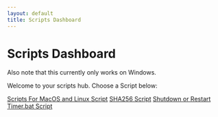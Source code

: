 ```yaml
---
layout: default
title: Scripts Dashboard
---
```


<link rel="stylesheet" href="/Scripts/Scripts.css">

#  Scripts Dashboard

Also note that this currently only works on Windows. 

Welcome to your scripts hub. Choose a Script below:

<div class="script-buttons">
  <a href="/Scripts-for-linux-and-macos" class="tools-button">Scripts For MacOS and Linux Script</a>
  <a href="/Scripts/SHA256.bat" class="tools-button">SHA256 Script</a>
  <a href="/Scripts/Shutdown-or-Restart-Timer.bat" class="tools-button">Shutdown or Restart Timer.bat Script</a>
</div>

